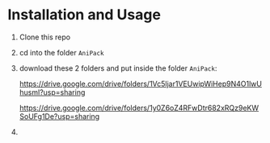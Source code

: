 # Installation and Usage
1. Clone this repo
2. cd into the folder ```AniPack```
3. download these 2 folders and put inside the folder ```AniPack```:
   
   https://drive.google.com/drive/folders/1Vc5ljar1VEUwipWiHep9N4O1lwUhusml?usp=sharing

   https://drive.google.com/drive/folders/1y0Z6oZ4RFwDtr682xRQz9eKWSoUFg1De?usp=sharing
5. 
